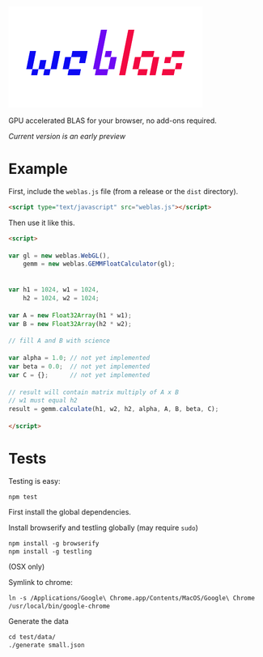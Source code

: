 ![logo](weblas.png)

GPU accelerated BLAS for your browser, no add-ons required.

*Current version is an early preview*

# Example

First, include the `weblas.js` file (from a release or the `dist` directory).

```html
<script type="text/javascript" src="weblas.js"></script>
```

Then use it like this.

```html
<script>

var gl = new weblas.WebGL(),
	gemm = new weblas.GEMMFloatCalculator(gl);


var h1 = 1024, w1 = 1024,
    h2 = 1024, w2 = 1024;

var A = new Float32Array(h1 * w1);
var B = new Float32Array(h2 * w2);

// fill A and B with science

var alpha = 1.0; // not yet implemented
var beta = 0.0;  // not yet implemented
var C = {};      // not yet implemented

// result will contain matrix multiply of A x B
// w1 must equal h2
result = gemm.calculate(h1, w2, h2, alpha, A, B, beta, C);

</script>
```

# Tests
Testing is easy:
```
npm test
```

First install the global dependencies.

Install browserify and testling globally (may require `sudo`)
```
npm install -g browserify
npm install -g testling
```

(OSX only)

Symlink to chrome:
```
ln -s /Applications/Google\ Chrome.app/Contents/MacOS/Google\ Chrome /usr/local/bin/google-chrome
```

Generate the data

```
cd test/data/
./generate small.json
```
